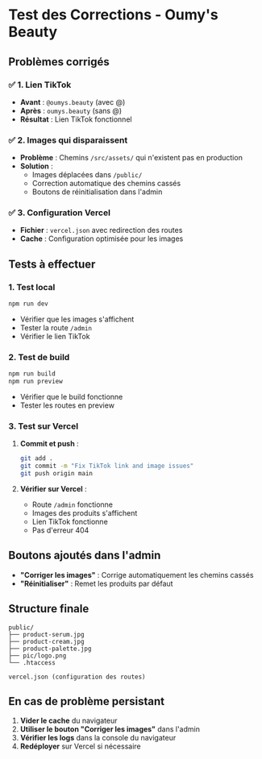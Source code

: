 # Test des Corrections - Oumy's Beauty

## Problèmes corrigés

### ✅ 1. Lien TikTok
- **Avant** : `@oumys.beauty` (avec @)
- **Après** : `oumys.beauty` (sans @)
- **Résultat** : Lien TikTok fonctionnel

### ✅ 2. Images qui disparaissent
- **Problème** : Chemins `/src/assets/` qui n'existent pas en production
- **Solution** : 
  - Images déplacées dans `/public/`
  - Correction automatique des chemins cassés
  - Boutons de réinitialisation dans l'admin

### ✅ 3. Configuration Vercel
- **Fichier** : `vercel.json` avec redirection des routes
- **Cache** : Configuration optimisée pour les images

## Tests à effectuer

### 1. Test local
```bash
npm run dev
```
- Vérifier que les images s'affichent
- Tester la route `/admin`
- Vérifier le lien TikTok

### 2. Test de build
```bash
npm run build
npm run preview
```
- Vérifier que le build fonctionne
- Tester les routes en preview

### 3. Test sur Vercel
1. **Commit et push** :
   ```bash
   git add .
   git commit -m "Fix TikTok link and image issues"
   git push origin main
   ```

2. **Vérifier sur Vercel** :
   - Route `/admin` fonctionne
   - Images des produits s'affichent
   - Lien TikTok fonctionne
   - Pas d'erreur 404

## Boutons ajoutés dans l'admin

- **"Corriger les images"** : Corrige automatiquement les chemins cassés
- **"Réinitialiser"** : Remet les produits par défaut

## Structure finale

```
public/
├── product-serum.jpg
├── product-cream.jpg
├── product-palette.jpg
├── pic/logo.png
└── .htaccess

vercel.json (configuration des routes)
```

## En cas de problème persistant

1. **Vider le cache** du navigateur
2. **Utiliser le bouton "Corriger les images"** dans l'admin
3. **Vérifier les logs** dans la console du navigateur
4. **Redéployer** sur Vercel si nécessaire
